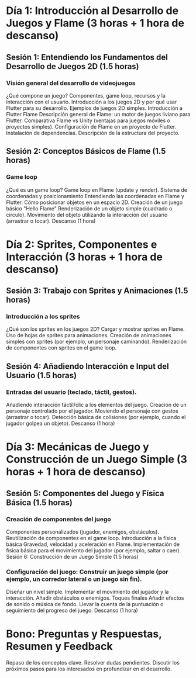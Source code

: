 # Día 1: Introducción al Desarrollo de Juegos y Flame (3 horas + 1 hora de descanso)
## Sesión 1: Entendiendo los Fundamentos del Desarrollo de Juegos 2D (1.5 horas)

### Visión general del desarrollo de videojuegos
¿Qué compone un juego? Componentes, game loop, recursos y la interacción con el usuario.
Introducción a los juegos 2D y por qué usar Flutter para su desarrollo.
Ejemplos de juegos 2D simples.
Introducción a Flutter Flame
Descripción general de Flame: un motor de juegos liviano para Flutter.
Comparativa Flame vs Unity (ventajas para juegos móviles o proyectos simples).
Configuración de Flame en un proyecto de Flutter.
Instalación de dependencias.
Descripción de la estructura del proyecto.

## Sesión 2: Conceptos Básicos de Flame (1.5 horas)

### Game loop
¿Qué es un game loop?
Game loop en Flame (update y render).
Sistema de coordenadas y posicionamiento
Entendiendo las coordenadas en Flame y Flutter.
Cómo posicionar objetos en un espacio 2D.
Creación de un juego básico "Hello Flame"
Renderización de un objeto simple (cuadrado o círculo).
Movimiento del objeto utilizando la interacción del usuario (arrastrar o tocar).
Descanso (1 hora)

# Día 2: Sprites, Componentes e Interacción (3 horas + 1 hora de descanso)
## Sesión 3: Trabajo con Sprites y Animaciones (1.5 horas)

### Introducción a los sprites
¿Qué son los sprites en los juegos 2D?
Cargar y mostrar sprites en Flame.
Uso de hojas de sprites para animaciones.
Creación de animaciones simples con sprites (por ejemplo, un personaje caminando).
Renderización de componentes con sprites en el game loop.

## Sesión 4: Añadiendo Interacción e Input del Usuario (1.5 horas)

### Entradas del usuario (teclado, táctil, gestos).
Añadiendo interacción táctil/clic a los elementos del juego.
Creación de un personaje controlado por el jugador.
Moviendo el personaje con gestos (arrastrar o tocar).
Detección básica de colisiones (por ejemplo, cuando el jugador golpea un objeto).
Descanso (1 hora)

# Día 3: Mecánicas de Juego y Construcción de un Juego Simple (3 horas + 1 hora de descanso)
## Sesión 5: Componentes del Juego y Física Básica (1.5 horas)

### Creación de componentes del juego
Componentes personalizados (jugador, enemigos, obstáculos).
Reutilización de componentes en el game loop.
Introducción a la física básica
Gravedad, velocidad y aceleración en Flame.
Implementación de física básica para el movimiento del jugador (por ejemplo, saltar o caer).
Sesión 6: Construcción de un Juego Simple (1.5 horas)

### Configuración del juego: Construir un juego simple (por ejemplo, un corredor lateral o un juego sin fin).
Diseñar un nivel simple.
Implementar el movimiento del jugador y la interacción.
Añadir obstáculos o enemigos.
Toques finales
Añadir efectos de sonido o música de fondo.
Llevar la cuenta de la puntuación o seguimiento del progreso del juego.
Descanso (1 hora)

# Bono: Preguntas y Respuestas, Resumen y Feedback
Repaso de los conceptos clave.
Resolver dudas pendientes.
Discutir los próximos pasos para los interesados en profundizar en el desarrollo.